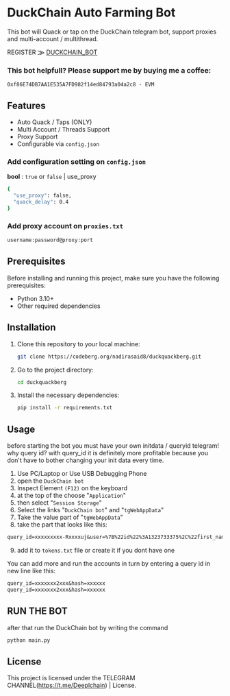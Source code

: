 # DuckChain Auto Farming Bot 
This bot will Quack or tap on the DuckChain telegram bot, support proxies and multi-account / multithread.

REGISTER ⨠ [DUCKCHAIN_BOT](https://t.me/DuckChain_bot/quack?startapp=p9wkJSBL)

### This bot helpfull?  Please support me by buying me a coffee: 
```
0xf86E74DB7AA1E535A7FD982f14ed84793a04a2c8 - EVM
```

## Features
- Auto Quack / Taps (ONLY)
- Multi Account / Threads Support
- Proxy Support
- Configurable via `config.json`

### Add configuration setting on `config.json` 

 **bool** : `true` or `false` | use_proxy  

  ```bash
{
    "use_proxy": false,
    "quack_delay": 0.4
}

  ```
### Add proxy account on `proxies.txt` 

  ```bash
username:password@proxy:port
  ```

## Prerequisites
Before installing and running this project, make sure you have the following prerequisites:
- Python 3.10+
- Other required dependencies

## Installation
1. Clone this repository to your local machine:
    ```bash
    git clone https://codeberg.org/nadirasaid8/duckquackberg.git
    ```
2. Go to the project directory:
    ```bash
    cd duckquackberg
    ```
3. Install the necessary dependencies:
    ```bash
    pip install -r requirements.txt
    ```

## Usage
before starting the bot you must have your own initdata / queryid telegram! why query id? with query_id it is definitely more profitable because you don't have to bother changing your init data every time.

1. Use PC/Laptop or Use USB Debugging Phone
2. open the `DuckChain bot`
3. Inspect Element `(F12)` on the keyboard
4. at the top of the choose "`Application`" 
5. then select "`Session Storage`" 
6. Select the links "`DuckChain bot`" and "`tgWebAppData`"
7. Take the value part of "`tgWebAppData`"
8. take the part that looks like this: 

```txt 
query_id=xxxxxxxxx-Rxxxxuj&user=%7B%22id%22%3A1323733375%2C%22first_name%22%3A%22xxxx%22%2C%22last_name%22%3A%22%E7%9A%BF%20xxxxxx%22%2C%22username%22%3A%22xxxxx%22%2C%22language_code%22%3A%22id%22%2C%22allows_write_to_pm%22%3Atrue%7D&auth_date=xxxxx&hash=xxxxxxxxxxxxxxxxxxxxxxxxxxxxxxxxxxxxxxxxxxxxxxxxxxxxxxxxxxxxxx
```
9. add it to `tokens.txt` file or create it if you dont have one


You can add more and run the accounts in turn by entering a query id in new line like this:
```txt
query_id=xxxxxxx2xxx&hash=xxxxxx
query_id=xxxxxxx2xxx&hash=xxxxxx
```
## RUN THE BOT
after that run the DuckChain bot by writing the command

```bash
python main.py
```

## License
This project is licensed under the TELEGRAM CHANNEL(https://t.me/Deeplchain) | License.



